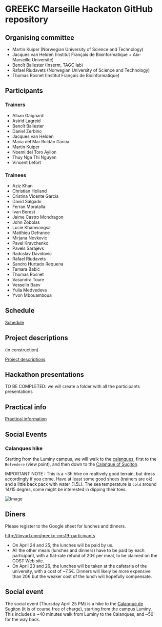 # GREEKC Marseille Hackaton GitHub repository


## Organising committee

- Martin Kuiper (Norwegian University of Science and Technology)
- Jacques van Helden (Institut Français de Bioinformatique + Aix-Marseille Université)
- Benoît Ballester (Inserm, TAGC lab)
- Rafael 	Riudavets (Norwegian University of Science and Technology)
- Thomas Rosnet (Institut Français de Bioinformatique)

## Participants

### Trainers
- Alban Gaignard
- Astrid Lagreid
- Benoît Ballester
- Daniel Zerbino
- Jacques van Helden
- Maria del Mar Roldán García
- Martin Kuiper
- Noemi del Toro Ayllon
- Thuy Nga Thi Nguyen
- Vincent Lefort

### Trainees

- Aziz Khan
- Christian Holland
- Cristina Vicente García
- David Salgado
- Ferran Moratalla
- Ivan Berest
- Jaime Castro Mondragon
- John Zobolas
- Lucie Khamvongsa
- Matthieu Defrance
- Mirjana Novkovic
- Pavel Kravchenko
- Pavels Sarajevs
- Radoslav Davidovic
- Rafael Riudavets
- Sandro Hurtado Requena
- Tamara Babić
- Thomas Rosnet
- Vasundra Toure
- Vesselin Baev
- Yulia Medvedeva
- Yvon Mbouamboua

## Schedule

[Schedule](schedule.md)

## Project descriptions 

(in construction)

[Project descriptions](project_descriptions)

##  Hackathon presentations

TO BE COMPLETED: we will create a folder with all the participants presentations


## Practical info

[Practical information](practical_info.md)


## Social Events

### Calanques hike

Starting from the Luminy campus, we will walk to the [calanques](https://en.wikipedia.org/wiki/Massif_des_Calanques), first to the `Belvedere` (view point), and then down to the [Calanque of Sugiton](https://en.wikipedia.org/wiki/Calanque_de_Sugiton). 


IMPORTANT NOTE : This is a ~3h hike on realtively good terrain, but dress accordingly if you come. Have at least some good shoes (trainers are ok) and a little back pack with water (1.5L). The sea temperature is `cold` around 14/15 degres, some might be interested in dipping their toes. 

![Image](https://fr.wikipedia.org/wiki/Calanque_de_Sugiton#/media/File:Calanque_de_Sugiton.JPG) 




## Diners 

Please register to the Google sheet for lunches and dinners. 

<http://tinyurl.com/greekc-mrs19-participants>

- On April 24 and 25, the lunches will be paid by us.
- All the other meals (lunches and dinners) have to be paid by each participant, with a flat-rate refund of 20€ per meal, to be claimed on the COST Web site.
- On April 23 and 26, the lunches will be taken at the cafetaria of the university, with a cost of ~7.5€. Dinners will likely be more expensive than 20€ but the weaker cost of the lunch will hopefully compensate. 

## Social event

The social event (Thursday April 25 PM) is a hike to the [Calanque de Sugiton](http://www.calanques13.com/en/calanque-sugiton.html) (it is of course free of charge), starting from the campus Luminy. This includes a ~40 minutes walk from Luminy to the Calanques, and ~50' for the way back. 
